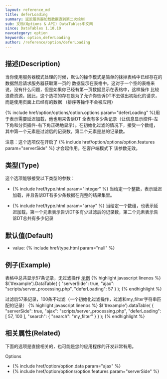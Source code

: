 ```yaml
---
layout: reference_md
title: deferLoading
summary: 延迟服务器加载数据直到第二次绘制
sub: 文档(Options & API) DataTables中文网
since: DataTables 1.10.10
navcategory: option
keywords: option,deferLoading
author: /reference/option/deferLoading
---
```


## 描述(Description)
当你使用服务器模式处理的时候，默认的操作模式是简单的抹掉表格中已经存在的数据然后请求服务器获取第一页的
数据显示在表格中。这对于一个空的表格来说，没有什么问题，但是如果你已经有第一页数据显示在表格中，这样操作
比较浪费资源，因此，这个选项的存在是为了允许你告诉DT不去做出初始化的请求，而是使用页面上已经有的数据
（排序等操作不会被应用）

{% include href/option/options/option.options param="deferLoading" %}用于表示需要延迟加载，他也用来告诉DT
全表有多少条记录（让信息显示控件-左下角和分页插件-右下角正确地显示）。在初始化过滤的情况下，接受一个数组，
其中第一个元素是过滤后的记录数，第二个元素是总的记录数。

注意：这个选项仅在开启了 {% include href/option/options/option.features param="serverSide" %} 才会起作用。在客户端模式下
该参数无效。

## 类型(Type)
这个选项能够接受以下类型的参数：

- {% include href/type.html param="integer" %}
当给定一个整数，表示延迟加载，并且告诉DT有多少条数据在完整的结果集里。

- {% include href/type.html param="array" %}
当给定一个数组，也表示延迟加载，第一个元素表示告诉DT多有少过滤后的记录数，第二个元素表示告诉DT总共有多少记录

## 默认值(Default)
 - value: {% include href/type.html param="null" %} 
 
## 例子(Example)
表格中总共显示57条记录，无过滤操作 [示例](https://datatables.net/examples/server_side/defer_loading.html)
{% highlight javascript linenos %}
$('#example').DataTable( {
  "serverSide": true,
  "ajax": "scripts/server_processing.php",
  "deferLoading": 57
} );
{% endhighlight %}


过滤后57条记录，100条不过滤（一个初始化过滤操作，过滤和my_filter字符串匹配的记录）
{% highlight javascript linenos %}
$('#example').dataTable( {
  "serverSide": true,
  "ajax": "scripts/server_processing.php",
  "deferLoading": [ 57, 100 ],
  "search": {
    "search": "my_filter"
  }
} );
{% endhighlight %}

## 相关属性(Related)
下面的选项是直接相关的，也可能是您的应用程序的开发非常有用。

Options

- {% include href/option/option.data param="ajax" %}
- {% include href/option/options/option.features param="serverSide" %}
